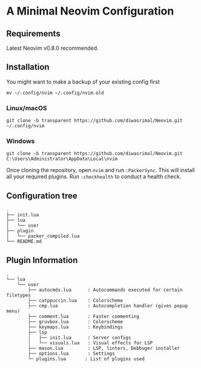 # A Minimal Neovim Configuration

## Requirements

Latest Neovim v0.8.0 recommended.


## Installation

You might want to make a backup of your existing config first
```
mv ~/.config/nvim ~/.config/nvim.old
```

### Linux/macOS
```
git clone -b transparent https://github.com/diwasrimal/Neovim.git ~/.config/nvim
```

### Windows
```
git clone -b transparent https://github.com/diwasrimal/Neovim.git C:\Users\Administrator\AppData\Local\nvim
```
Once cloning the repository, open `nvim` and run `:PackerSync`. This will install
all your required plugins. Run `:checkhealth` to conduct a health check.


## Configuration tree
```
.
├── init.lua
├── lua
│   └── user
├── plugin
│   └── packer_compiled.lua
└── README.md
```

## Plugin Information
```
.
└── lua
    └── user
        ├── autocmds.lua      : Autocommands executed for certain filetypes
        ├── catppuccin.lua    : Colorscheme
        ├── cmp.lua           : Autocompletion handler (gives popup menu)
        ├── comment.lua       : Faster commenting
        ├── gruvbox.lua       : Colorscheme
        ├── keymaps.lua       : Keybindings
        ├── lsp                
        │   ├── init.lua      : Server configs
        │   └── visuals.lua   : Visual effects for LSP
        ├── mason.lua         : LSP, linters, Debbuger installer
        ├── options.lua       : Settings
        └─ plugins.lua       : List of plugins used
 ```
